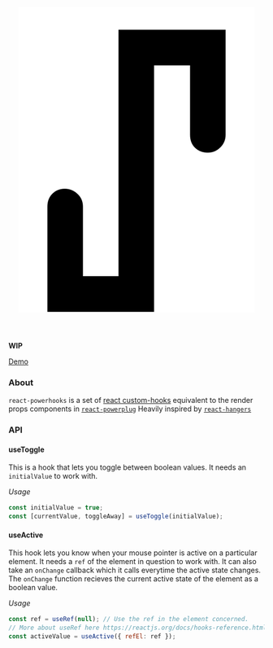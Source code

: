 <h1 align="center">
  <img src="/hook.png" alt="React PowerHooks" />
</h1>

<br />

**WIP**

[Demo](https://codesandbox.io/s/j31y1l90m3)

### About

`react-powerhooks` is a set of [react custom-hooks](https://reactjs.org/docs/hooks-custom.html) equivalent to the render props components in [`react-powerplug`](https://github.com/renatorib/react-powerplug)
Heavily inspired by [`react-hangers`](https://github.com/kitze/react-hanger)

### API

#### useToggle

This is a hook that lets you toggle between boolean values.
It needs an `initialValue` to work with.

_Usage_

```jsx
const initialValue = true;
const [currentValue, toggleAway] = useToggle(initialValue);
```

#### useActive

This hook lets you know when your mouse pointer is active on a particular element.
It needs a `ref` of the element in question to work with. It can also take an `onChange` callback which it calls everytime the active state changes. The `onChange` function recieves the current active state of the element as a boolean value.

_Usage_

```jsx
const ref = useRef(null); // Use the ref in the element concerned.
// More about useRef here https://reactjs.org/docs/hooks-reference.html#useref
const activeValue = useActive({ refEl: ref });
```
